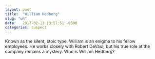 ```yaml
---
layout: post
title:  "William Hedberg"
slug: "wh"
date:   2017-02-13 13:57:51 -0500
categories: suspect
---
```

Known as the silent, stoic type, William is an enigma to his fellow employees. He works closely with Robert DeVaul, but his true role at the company remains a mystery. Who is William Hedberg?  
